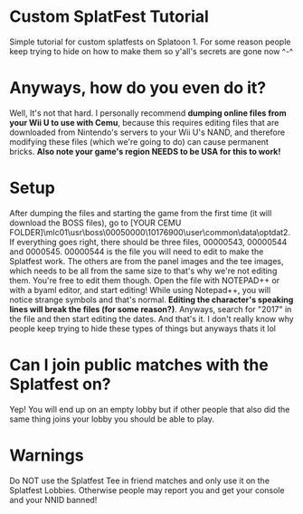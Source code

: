 # Custom SplatFest Tutorial
Simple tutorial for custom splatfests on Splatoon 1. For some reason people keep trying to hide on how to make them so y'all's secrets are gone now ^-^
# Anyways, how do you even do it?
Well, It's not that hard. I personally recommend **dumping online files from your Wii U to use with Cemu**, because this requires editing files that are downloaded from Nintendo's servers to your Wii U's NAND, and therefore modifying these files (which we're going to do) can cause permanent bricks. **Also note your game's region NEEDS to be USA for this to work!**
# Setup
After dumping the files and starting the game from the first time (it will download the BOSS files), go to [YOUR CEMU FOLDER]\mlc01\usr\boss\00050000\10176900\user\common\data\optdat2. If everything goes right, there should be three files, 00000543, 00000544 and 0000545.
00000544 is the file you will need to edit to make the Splatfest work. The others are from the panel images and the tee images, which needs to be all from the same size to that's why we're not editing them. You're free to edit them though.
Open the file with NOTEPAD++ or with a byaml editor, and start editing! While using Notepad++, you will notice strange symbols and that's normal. **Editing the character's speaking lines will break the files (for some reason?)**. Anyways, search for "2017" in the file and then start editing the dates.
And that's it. I don't really know why people keep trying to hide these types of things but anyways thats it lol
# Can I join public matches with the Splatfest on?
Yep! You will end up on an empty lobby but if other people that also did the same thing joins your lobby you should be able to play.
# Warnings
Do NOT use the Splatfest Tee in friend matches and only use it on the Splatfest Lobbies. Otherwise people may report you and get your console and your NNID banned!
